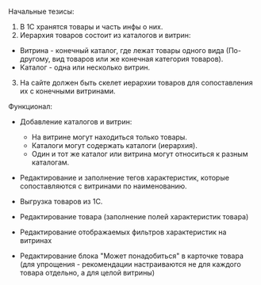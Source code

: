 Начальные тезисы:
1) В 1С хранятся товары и часть инфы о них.
2) Иерархия товаров состоит из каталогов и витрин:
- Витрина - конечный каталог, где лежат товары одного вида (По-другому, вид товаров или же конечная категория товаров).
- Каталог - одна или несколько витрин.
3) На сайте должен быть скелет иерархии товаров для сопоставления их с конечными витринами.

Функционал:
- Добавление каталогов и витрин: 
	- На витрине могут находиться только товары.
	- Каталоги могут содержать каталоги (иерархия).
	- Один и тот же каталог или витрина могут относиться к разным каталогам.

- Редактирование и заполнение тегов характеристик, которые сопоставляются с витринами по наименованию.

- Выгрузка товаров из 1С.

- Редактирование товара (заполнение полей характеристик товара)

- Редактирование отображаемых фильтров характеристик на витринах

- Редактирование блока "Может понадобиться" в карточке товара (для упрощения - рекомендации настраиваются не для каждого товара отдельно, а для целой витрины)